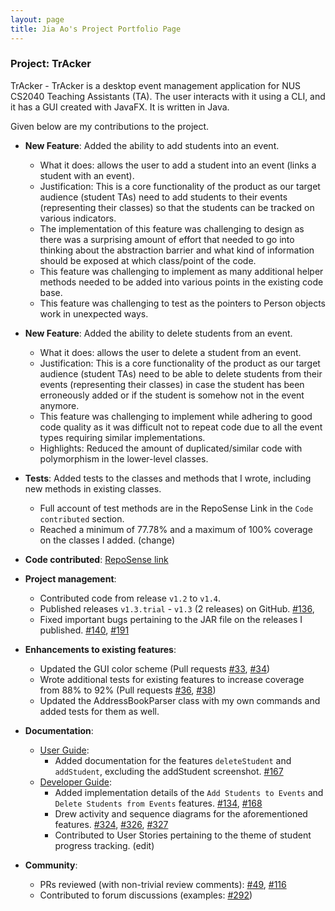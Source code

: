 ```yaml
---
layout: page
title: Jia Ao's Project Portfolio Page
---
```


### Project: TrAcker

TrAcker - TrAcker is a desktop event management application for NUS CS2040 Teaching Assistants (TA). The user interacts with it using a CLI, and it has a GUI created with JavaFX. It is written in Java.

Given below are my contributions to the project.

* **New Feature**: Added the ability to add students into an event.
  * What it does: allows the user to add a student into an event (links a student with an event).
  * Justification: This is a core functionality of the product as our target audience (student TAs) need to add students to their events (representing their classes) so that the students can be tracked on various indicators.
  * The implementation of this feature was challenging to design as there was a surprising amount of effort that needed to go into thinking about the abstraction barrier and what kind of information should be exposed at which class/point of the code.
  * This feature was challenging to implement as many additional helper methods needed to be added into various points in the existing code base.
  * This feature was challenging to test as the pointers to Person objects work in unexpected ways.

* **New Feature**: Added the ability to delete students from an event.
  * What it does: allows the user to delete a student from an event.
  * Justification: This is a core functionality of the product as our target audience (student TAs) need to be able to delete students from their events (representing their classes) in case the student has been erroneously added or if the student is somehow not in the event anymore. 
  * This feature was challenging to implement while adhering to good code quality as it was difficult not to repeat code due to all the event types requiring similar implementations. 
  * Highlights: Reduced the amount of duplicated/similar code with polymorphism in the lower-level classes.

* **Tests**: Added tests to the classes and methods that I wrote, including new methods in existing classes.
  * Full account of test methods are in the RepoSense Link in the `Code contributed` section.
  * Reached a minimum of 77.78% and a maximum of 100% coverage on the classes I added. (change)

* **Code contributed**: [RepoSense link](https://nus-cs2103-ay2223s2.github.io/tp-dashboard/?search=shijiaao&sort=groupTitle&sortWithin=title&timeframe=commit&mergegroup=&groupSelect=groupByRepos&breakdown=true&checkedFileTypes=docs~functional-code~test-code~other&since=2023-02-17)

* **Project management**:
    * Contributed code from release `v1.2` to `v1.4`.
    * Published releases `v1.3.trial` - `v1.3` (2 releases) on GitHub. [\#136](https://github.com/AY2223S2-CS2103-F11-1/tp/pull/136), 
    * Fixed important bugs pertaining to the JAR file on the releases I published. [\#140](https://github.com/AY2223S2-CS2103-F11-1/tp/pull/140), [\#191](https://github.com/AY2223S2-CS2103-F11-1/tp/pull/191)
  
* **Enhancements to existing features**:
    * Updated the GUI color scheme (Pull requests [\#33](), [\#34]())
    * Wrote additional tests for existing features to increase coverage from 88% to 92% (Pull requests [\#36](), [\#38]())
    * Updated the AddressBookParser class with my own commands and added tests for them as well.

* **Documentation**:
    * [User Guide](https://ay2223s2-cs2103-f11-1.github.io/tp/UserGuide.html#add-student-to-event):
        * Added documentation for the features `deleteStudent` and `addStudent`, excluding the addStudent screenshot. [\#167](https://github.com/AY2223S2-CS2103-F11-1/tp/pull/167/files)
    * [Developer Guide](https://ay2223s2-cs2103-f11-1.github.io/tp/DeveloperGuide.html#add-students-to-events-feature):
        * Added implementation details of the `Add Students to Events` and `Delete Students from Events` features. [\#134](https://github.com/AY2223S2-CS2103-F11-1/tp/pull/134/files), [\#168](https://github.com/AY2223S2-CS2103-F11-1/tp/pull/168/files)
        * Drew activity and sequence diagrams for the aforementioned features. [\#324](https://github.com/AY2223S2-CS2103-F11-1/tp/pull/324), [\#326](https://github.com/AY2223S2-CS2103-F11-1/tp/pull/326), [\#327](https://github.com/AY2223S2-CS2103-F11-1/tp/pull/327)
        * Contributed to User Stories pertaining to the theme of student progress tracking. (edit)

* **Community**:
    * PRs reviewed (with non-trivial review comments): [\#49](https://github.com/AY2223S2-CS2103-F11-1/tp/pull/49), [\#116](https://github.com/AY2223S2-CS2103-F11-1/tp/pull/116)
    * Contributed to forum discussions (examples: [\#292](https://github.com/nus-cs2103-AY2223S2/forum/issues/292))
